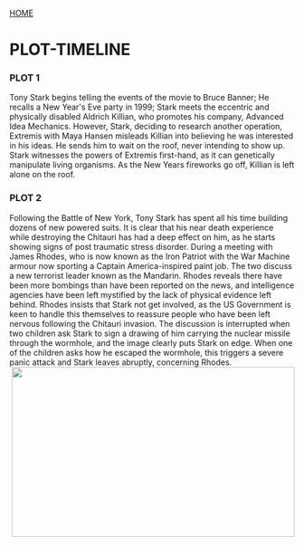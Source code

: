 [HOME](https://trekshcool.github.io/Ironman3/index)
# PLOT-TIMELINE

### PLOT 1
Tony Stark begins telling the events of the movie to Bruce Banner; He recalls a New Year's Eve party in 1999; Stark meets the eccentric and physically disabled Aldrich Killian, who promotes his company, Advanced Idea Mechanics. However, Stark, deciding to research another operation, Extremis with Maya Hansen misleads Killian into believing he was interested in his ideas. He sends him to wait on the roof, never intending to show up. Stark witnesses the powers of Extremis first-hand, as it can genetically manipulate living organisms. As the New Years fireworks go off, Killian is left alone on the roof.

### PLOT 2
Following the Battle of New York, Tony Stark has spent all his time building dozens of new powered suits. It is clear that his near death experience while destroying the Chitauri has had a deep effect on him, as he starts showing signs of post traumatic stress disorder. During a meeting with James Rhodes, who is now known as the Iron Patriot with the War Machine armour now sporting a Captain America-inspired paint job. The two discuss a new terrorist leader known as the Mandarin. Rhodes reveals there have been more bombings than have been reported on the news, and intelligence agencies have been left mystified by the lack of physical evidence left behind. Rhodes insists that Stark not get involved, as the US Government is keen to handle this themselves to reassure people who have been left nervous following the Chitauri invasion. The discussion is interrupted when two children ask Stark to sign a drawing of him carrying the nuclear missile through the wormhole, and the image clearly puts Stark on edge. When one of the children asks how he escaped the wormhole, this triggers a severe panic attack and Stark leaves abruptly, concerning Rhodes. <img align="right" width="500" height="300" src="https://raw.githubusercontent.com/trekshcool/Ironman3/master/Image/plot2.png">
